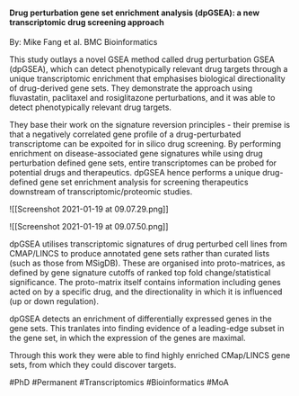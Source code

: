 #### Drug perturbation gene set enrichment analysis (dpGSEA): a new transcriptomic drug screening approach
By: Mike Fang et al.
BMC Bioinformatics

This study outlays a novel GSEA method called drug perturbation GSEA (dpGSEA), which can detect phenotypically relevant drug targets through a unique transcriptomic enrichment that emphasises biological directionality of drug-derived gene sets. They demonstrate the approach using fluvastatin, paclitaxel and rosiglitazone perturbations, and it was able to detect phenotypically relevant drug targets.

They base their work on the signature reversion principles - their premise is that a negatively correlated gene profile of a drug-perturbated transcriptome can be expoited for in silico drug screening. By performing enrichment on disease-associated gene signatures while using drug perturbation defined gene sets, entire transcriptomes can be probed for potential drugs and therapeutics. dpGSEA hence performs a unique drug-defined gene set enrichment analysis for screening therapeutics downstream of transcriptomic/proteomic studies.

![[Screenshot 2021-01-19 at 09.07.29.png]]

![[Screenshot 2021-01-19 at 09.07.50.png]]

dpGSEA utilises transcriptomic signatures of drug perturbed cell lines from CMAP/LINCS to produce annotated gene sets rather than curated lists (such as those from MSigDB). These are organised into proto-matrices, as defined by gene signature cutoffs of ranked top fold change/statistical significance. The proto-matrix itself contains information including genes acted on by a specific drug, and the directionality in which it is influenced (up or down regulation). 

dpGSEA detects an enrichment of differentially expressed genes in the gene sets. This tranlates into finding evidence of a leading-edge subset in the gene set, in which the expression of the genes are maximal.

Through this work they were able to find highly enriched CMap/LINCS gene sets, from which they could discover targets.

#PhD #Permanent #Transcriptomics #Bioinformatics #MoA 